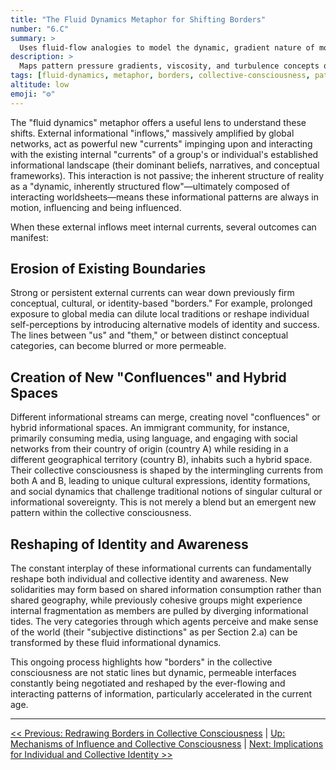 ```yaml
---
title: "The Fluid Dynamics Metaphor for Shifting Borders"
number: "6.C"
summary: >
  Uses fluid-flow analogies to model the dynamic, gradient nature of modern collective boundaries.
description: >
  Maps pattern pressure gradients, viscosity, and turbulence concepts onto informational border behavior, offering intuitive tools for analyzing rapid boundary reconfiguration.
tags: [fluid-dynamics, metaphor, borders, collective-consciousness, patterns]
altitude: low
emoji: "⚙️"
---
```


<!--

- Potentially stretching the fluid dynamics metaphor too thin

-->

The "fluid dynamics" metaphor offers a useful lens to understand these shifts. External informational "inflows," massively amplified by global networks, act as powerful new "currents" impinging upon and interacting with the existing internal "currents" of a group's or individual's established informational landscape (their dominant beliefs, narratives, and conceptual frameworks). This interaction is not passive; the inherent structure of reality as a "dynamic, inherently structured flow"—ultimately composed of interacting worldsheets—means these informational patterns are always in motion, influencing and being influenced.

When these external inflows meet internal currents, several outcomes can manifest:

## Erosion of Existing Boundaries

Strong or persistent external currents can wear down previously firm conceptual, cultural, or identity-based "borders." For example, prolonged exposure to global media can dilute local traditions or reshape individual self-perceptions by introducing alternative models of identity and success. The lines between "us" and "them," or between distinct conceptual categories, can become blurred or more permeable.

## Creation of New "Confluences" and Hybrid Spaces

Different informational streams can merge, creating novel "confluences" or hybrid informational spaces. An immigrant community, for instance, primarily consuming media, using language, and engaging with social networks from their country of origin (country A) while residing in a different geographical territory (country B), inhabits such a hybrid space. Their collective consciousness is shaped by the intermingling currents from both A and B, leading to unique cultural expressions, identity formations, and social dynamics that challenge traditional notions of singular cultural or informational sovereignty. This is not merely a blend but an emergent new pattern within the collective consciousness.

## Reshaping of Identity and Awareness

The constant interplay of these informational currents can fundamentally reshape both individual and collective identity and awareness. New solidarities may form based on shared information consumption rather than shared geography, while previously cohesive groups might experience internal fragmentation as members are pulled by diverging informational tides. The very categories through which agents perceive and make sense of the world (their "subjective distinctions" as per Section 2.a) can be transformed by these fluid informational dynamics.

This ongoing process highlights how "borders" in the collective consciousness are not static lines but dynamic, permeable interfaces constantly being negotiated and reshaped by the ever-flowing and interacting patterns of information, particularly accelerated in the current age.

---
[<< Previous: Redrawing Borders in Collective Consciousness](6b-redrawing-borders-collective-consciousness.md) | [Up: Mechanisms of Influence and Collective Consciousness](6-influence-collective-consciousness.md) | [Next: Implications for Individual and Collective Identity >>](6d-implications-identity.md)
